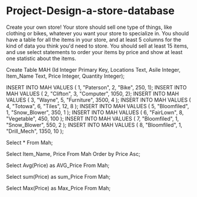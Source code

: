 # Project-Design-a-store-database
Create your own store! Your store should sell one type of things, like clothing or bikes, whatever you want your store to specialize in. You should have a table for all the items in your store, and at least 5 columns for the kind of data you think you'd need to store. You should sell at least 15 items, and use select statements to order your items by price and show at least one statistic about the items.

Create Table MAH (Id Integer Primary Key, Locations Text,  Asile Integer, Item_Name Text, Price Integer, Quantity Integer);

INSERT INTO MAH VALUES ( 1, "Paterson", 2, "Bike", 250, 1);
INSERT INTO MAH VALUES ( 2, "Clifton", 3, "Computer", 1050, 2);
INSERT INTO MAH VALUES ( 3, "Wayne", 5, "Furniture", 3500, 4 );
INSERT INTO MAH VALUES ( 4, "Totowa", 6, "Tiles", 12, 8 );
INSERT INTO MAH VALUES ( 5, "Bloomfiled", 1, "Snow_Blower", 350, 1 );
INSERT INTO MAH VALUES ( 6, "FairLown", 8, "Vegetable", 450, 100 );
INSERT INTO MAH VALUES ( 7, "Bloomfiled", 1, "Snow_Blower", 550, 2 );
INSERT INTO MAH VALUES ( 8, "Bloomfiled", 1, "Drill_Mech", 1350, 10 );

Select *
From Mah;

Select Item_Name, Price
From Mah
Order by Price Asc;

Select Avg(Price) as AVG_Price
From Mah;

Select sum(Price) as sum_Price
From Mah;

Select Max(Price) as Max_Price
From Mah;


